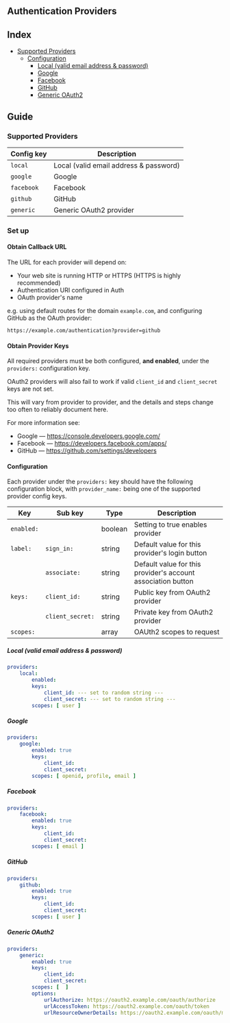 Authentication Providers
------------------------

## Index 
  * [Supported Providers](#supported-providers)
    * [Configuration](#configuration)
      * [Local (valid email address & password)](#local-valid-email-address--password)
      * [Google](#google)
      * [Facebook](#facebook)
      * [GitHub](#github)
      * [Generic OAuth2](#generic-oauth2)


## Guide


### Supported Providers

| Config key | Description                            |
|------------|----------------------------------------|
| `local`    | Local (valid email address & password) |
| `google`   | Google                                 |
| `facebook` | Facebook                               |
| `github`   | GitHub                                 |
| `generic`  | Generic OAuth2 provider                |


### Set up

#### Obtain Callback URL

The URL for each provider will depend on:
  * Your web site is running HTTP or HTTPS (HTTPS is highly recommended)
  * Authentication URI configured in Auth
  * OAuth provider's name 

e.g. using default routes for the domain `example.com`, and configuring
GitHub as the OAuth provider:

```
https://example.com/authentication?provider=github
```

#### Obtain Provider Keys

All required providers must be both configured, **and enabled**, under the `providers:`
configuration key.

OAuth2 providers will also fail to work if valid `client_id` and 
`client_secret` keys are not set.

This will vary from provider to provider, and the details and steps change too
often to reliably document here.

For more information see:
  * Google — https://console.developers.google.com/
  * Facebook — https://developers.facebook.com/apps/
  * GitHub — https://github.com/settings/developers

#### Configuration

Each provider under the `providers:` key should have the following 
configuration block, with `provider_name:` being one of the supported provider
config keys.

| Key        | Sub key          | Type    | Description |
|------------|------------------|---------|-------------|
| `enabled:` |                  | boolean | Setting to true enables provider
| `label:`   | `sign_in:`       | string  | Default value for this provider's login button
|            | `associate:`     | string  | Default value for this provider's account association button
| `keys:`    | `client_id:`     | string  | Public key from OAuth2 provider
|            | `client_secret:` | string  | Private key from OAuth2 provider
| `scopes:`  |                  | array   | OAUth2 scopes to request


##### Local (valid email address & password)

```yaml
providers:
    local:
        enabled:
        keys:
            client_id: --- set to random string ---
            client_secret: --- set to random string ---
        scopes: [ user ]
```

##### Google

```yaml
providers:
    google:
        enabled: true
        keys:
            client_id:
            client_secret:
        scopes: [ openid, profile, email ]
```

##### Facebook

```yaml
providers:
    facebook:
        enabled: true
        keys:
            client_id:
            client_secret:
        scopes: [ email ]
```

##### GitHub

```yaml
providers:
    github:
        enabled: true
        keys:
            client_id:
            client_secret:
        scopes: [ user ]
```

##### Generic OAuth2

```yaml
providers:
    generic:
        enabled: true
        keys:
            client_id: 
            client_secret: 
        scopes: [  ]
        options:
            urlAuthorize: https://oauth2.example.com/oauth/authorize
            urlAccessToken: https://oauth2.example.com/oauth/token
            urlResourceOwnerDetails: https://oauth2.example.com/oauth/me
```
